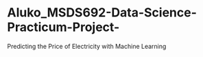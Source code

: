 # Aluko_MSDS692-Data-Science-Practicum-Project-
Predicting the Price of Electricity with Machine Learning
